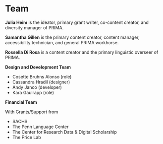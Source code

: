 # Team

**Julia Heim** is the ideator, primary grant writer, co-content creator, and diversity manager of PRIMA.

**Samantha Gillen** is the primary content creator, content manager, accessibility technician, and general PRIMA workhorse.

**Rossella Di Rosa** is a content creator and the primary linguistic overseer of PRIMA.

**Design and Development Team**  

- Cosette Bruhns Alonso (role)
- Cassandra Hradil (designer)
- Andy Janco (developer)
- Kara Gaulrapp (role)  

**Financial Team**  

With Grants/Support from  

- SACHS
- The Penn Language Center
- The Center for Research Data & Digital Scholarship
- The Price Lab
